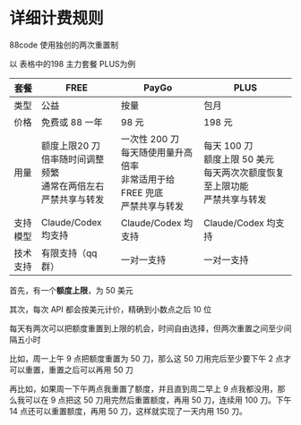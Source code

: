 # 详细计费规则

88code 使用独创的两次重置制

以 表格中的198 主力套餐 PLUS为例

| 套餐     | FREE                                                         | PayGo                                                        | PLUS                                                         |
| -------- | ------------------------------------------------------------ | ------------------------------------------------------------ | ------------------------------------------------------------ |
| 类型     | 公益                                                         | 按量                                                         | 包月                                                         |
| 价格     | 免费或 88 一年                                               | 98 元                                                        | 198 元                                                       |
| 用量     | 额度上限20 刀<br />倍率随时间调整频繁<br />通常在两倍左右<br />严禁共享与转发 | 一次性 200 刀<br />每天随使用量升高倍率<br />非常适用于给 FREE 兜底<br />严禁共享与转发 | 每天 100 刀<br />额度上限 50 美元<br />每天两次次额度恢复至上限功能<br />严禁共享与转发 |
| 支持模型 | Claude/Codex 均支持                                          | Claude/Codex 均支持                                          | Claude/Codex 均支持                                          |
| 技术支持 | 有限支持（qq 群）                                            | 一对一支持                                                   | 一对一支持                                                   |

首先，有一个**额度上限**，为 50 美元

其次，每次 API 都会按美元计价，精确到小数点之后 10 位

每天有两次可以把额度重置到上限的机会，时间自由选择，但两次重置之间至少间隔五小时



比如，周一上午 9 点把额度重置为 50 刀，那么这 50 刀用完后至少要下午 2 点才可以重置，重置之后可以再用 50 刀



再比如，如果周一下午两点我重置了额度，并且直到周二早上 9 点我都没用，那么我可以在 9 点把这 50 刀用完然后重置额度，再用 50 刀，连续用 100 刀。下午 14 点还可以重置额度，再用 50 刀，这样就实现了一天内用 150 刀。